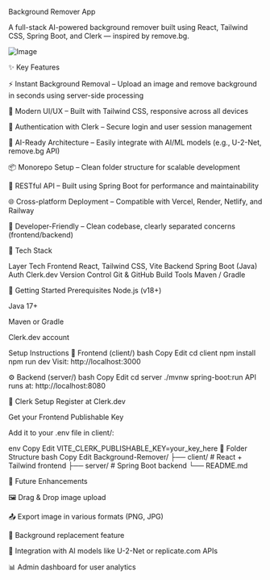 
 Background Remover App
 
A full-stack AI-powered background remover built using React, Tailwind CSS, Spring Boot, and Clerk — inspired by remove.bg.

![Image](https://github.com/user-attachments/assets/55da4e75-cad6-4982-ad20-d444e6fcafe5)

✨ Key Features

⚡ Instant Background Removal – Upload an image and remove background in seconds using server-side processing

💅 Modern UI/UX – Built with Tailwind CSS, responsive across all devices

🔐 Authentication with Clerk – Secure login and user session management

🧠 AI-Ready Architecture – Easily integrate with AI/ML models (e.g., U-2-Net, remove.bg API)

📦 Monorepo Setup – Clean folder structure for scalable development

🔄 RESTful API – Built using Spring Boot for performance and maintainability

🌐 Cross-platform Deployment – Compatible with Vercel, Render, Netlify, and Railway

🧪 Developer-Friendly – Clean codebase, clearly separated concerns (frontend/backend)

🧱 Tech Stack

Layer	Tech
Frontend	React, Tailwind CSS, Vite
Backend	Spring Boot (Java)
Auth	Clerk.dev
Version Control	Git & GitHub
Build Tools	Maven / Gradle

🚀 Getting Started
Prerequisites
Node.js (v18+)

Java 17+

Maven or Gradle

Clerk.dev account

Setup Instructions
🔧 Frontend (client/)
bash
Copy
Edit
cd client
npm install
npm run dev
Visit: http://localhost:3000

⚙️ Backend (server/)
bash
Copy
Edit
cd server
./mvnw spring-boot:run
API runs at: http://localhost:8080

🔐 Clerk Setup
Register at Clerk.dev

Get your Frontend Publishable Key

Add it to your .env file in client/:

env
Copy
Edit
VITE_CLERK_PUBLISHABLE_KEY=your_key_here
📁 Folder Structure
bash
Copy
Edit
Background-Remover/
├── client/       # React + Tailwind frontend
├── server/       # Spring Boot backend
└── README.md

🧩 Future Enhancements

🖼️ Drag & Drop image upload

📤 Export image in various formats (PNG, JPG)

🌈 Background replacement feature

🧠 Integration with AI models like U-2-Net or replicate.com APIs

📊 Admin dashboard for user analytics

